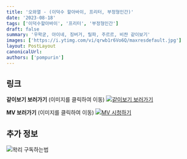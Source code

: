 ```yaml
---
title: '오와열 - (이덕수 할아바이, 프리터, 부정형인간)'
date: '2023-08-18'
tags: ['이덕수할아바이', '프리터', '부정형인간']
draft: false
summary: '우왁굳, 아이네, 징버거, 릴파, 주르르, 비챤 같이보기'
images: ['https://i.ytimg.com/vi/qrwb1r6Vo6Q/maxresdefault.jpg']
layout: PostLayout
canonicalUrl:
authors: ['pompurin']
---
```


## 링크

**같이보기 보러가기** (이미지를 클릭하여 이동)
[![같이보기 보러가기](../static/images/logo.png)](https://cafe.naver.com/steamindiegame/12483018)

**MV 보러가기** (이미지를 클릭하여 이동)
[![MV 시청하기](https://i.ytimg.com/vi/qrwb1r6Vo6Q/maxresdefault.jpg)](https://youtu.be/qrwb1r6Vo6Q)

## 추가 정보

![왁리 구독하는법](../static/images/sub.gif)
